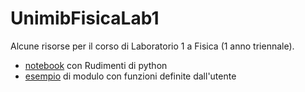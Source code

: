 # UnimibFisicaLab1

Alcune risorse per il corso di Laboratorio 1 a Fisica (1 anno triennale).

 - [notebook](notebooks/RudimentiPython.ipynb) con Rudimenti di python 
 - [esempio](files/myfunctions.py) di modulo con funzioni definite dall'utente
